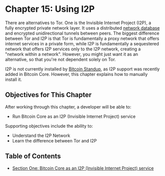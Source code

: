 # Chapter 15: Using I2P

There are alternatives to Tor. One is the Invisible Internet Project (I2P), a fully encrypted private network layer. It uses a distributed [network database](https://geti2p.net/en/docs/how/network-database) and encrypted unidirectional tunnels between peers. The biggest difference between Tor and I2P is that Tor is fundamentally a proxy network that offers internet services in a private form, while I2P is fundamentally a sequestered network that offers I2P services only to the I2P network, creating a "network within a network". However, you might just want it as an alternative, so that you're not dependent solely on Tor.

I2P is not currently installed by [Bitcoin Standup](https://github.com/BlockchainCommons/Bitcoin-Standup-Scripts), as I2P support was recently added in Bitcoin Core. However, this chapter explains how to manually install it.

## Objectives for This Chapter

After working through this chapter, a developer will be able to:

  * Run Bitcoin Core as an I2P (Invisible Internet Project) service

Supporting objectives include the ability to:

  * Understand the I2P Network
  * Learn the difference between Tor and I2P

## Table of Contents

* [Section One: Bitcoin Core as an I2P (Invisible Internet Project) service](15_1_i2p_service.md)
